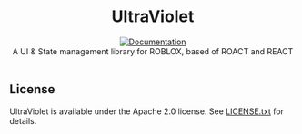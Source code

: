<h1 align="center">UltraViolet</h1>
<div align="center">
	<a href="https://ShadowsIndeedWhisper.github.io/UltraViolet"><img src="https://img.shields.io/badge/docs-website-green.svg" alt="Documentation" /></a>
</div>

<div align="center">
	A UI & State management library for ROBLOX, based of ROACT and REACT
</div>

<div>&nbsp;</div>

## License
UltraViolet is available under the Apache 2.0 license. See [LICENSE.txt](LICENSE.txt) for details.
